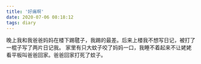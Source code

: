 ```yaml
---
title: '好痛啊'
date: 2020-07-06 08:18:12
tags: diary
---
```

晚上我和我爸爸妈妈在楼下踢毽子，我踢的最差。后来上楼我不想写日记，被打了一棍子写了两片日记我。
家里有只大蚊子咬了妈妈一口，我睡不着起来不让姥姥看平板叫爸爸回家。爸爸回家打死了蚊子。
